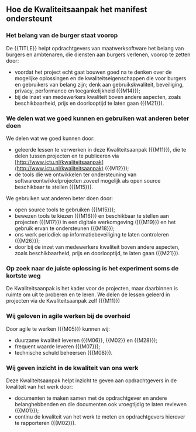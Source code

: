 ## Hoe de Kwaliteitsaanpak het manifest ondersteunt

### Het belang van de burger staat voorop

De {{TITLE}} helpt opdrachtgevers van maatwerksoftware het belang van burgers en ambtenaren, die diensten aan burgers verlenen, voorop te zetten door:

* voordat het project echt gaat bouwen goed na te denken over de mogelijke oplossingen en de kwaliteitseigenschappen die voor burgers en gebruikers van belang zijn; denk aan gebruikskwaliteit, beveiliging, privacy, performance en toegankelijkheid ({{M14}});
* bij de inzet van medewerkers kwaliteit boven andere aspecten, zoals beschikbaarheid, prijs en doorlooptijd te laten gaan ({{M21}}).

### We delen wat we goed kunnen en gebruiken wat anderen beter doen

We delen wat we goed kunnen door:

* geleerde lessen te verwerken in deze Kwaliteitsaanpak ({{M11}}), die te delen tussen projecten en te publiceren via [http://www.ictu.nl/kwaliteitsaanpak](http://www.ictu.nl/kwaliteitsaanpak) ({{M12}});
* de tools die we ontwikkelen ter ondersteuning van softwareontwikkelprojecten zoveel mogelijk als open source beschikbaar te stellen ({{M15}}).

We gebruiken wat anderen beter doen door:

* open source tools te gebruiken ({{M15}});
* bewezen tools te kiezen ({{M16}}) en beschikbaar te stellen aan projecten ({{M17}}) in een digitale werkomgeving ([{{M19}}) en het gebruik ervan te ondersteunen ({{M18}});
* ons werk periodiek op informatiebeveiliging te laten controleren ({{M26}});
* door bij de inzet van medewerkers kwaliteit boven andere aspecten, zoals beschikbaarheid, prijs en doorlooptijd, te laten gaan ({{M21}}).

### Op zoek naar de juiste oplossing is het experiment soms de kortste weg

De Kwaliteitsaanpak is het kader voor de projecten, maar daarbinnen is ruimte om uit te proberen en te leren. We delen de lessen geleerd in projecten via de Kwaliteitsaanpak zelf ({{M11}})

### Wij geloven in agile werken bij de overheid

Door agile te werken ({{M05}}) kunnen wij:

- duurzame kwaliteit leveren ({{M06}}, {{M02}} en {{M28}});
- frequent waarde leveren ({{M07}});
- technische schuld beheersen ({{M08}}).

### Wij geven inzicht in de kwaliteit van ons werk

Deze Kwaliteitsaanpak helpt inzicht te geven aan opdrachtgevers in de kwaliteit van het werk door:

- documenten te maken samen met de opdrachtgever en andere belanghebbenden en die documenten ook vroegtijdig te laten reviewen ({{M01}});
- continu de kwaliteit van het werk te meten en opdrachtgevers hierover te rapporteren ({{M02}}).
